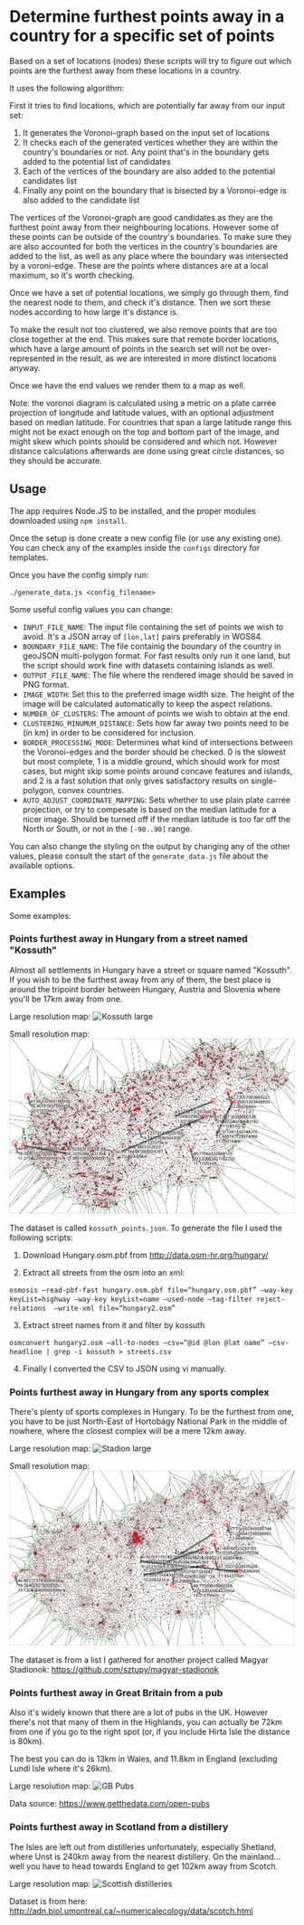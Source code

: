 Determine furthest points away in a country for a specific set of points
========================================================================

Based on a set of locations (nodes) these scripts will try to figure out which points are the furthest away from these locations in a country.

It uses the following algorithm:

First it tries to find locations, which are potentially far away from our input set:

1. It generates the Voronoi-graph based on the input set of locations
2. It checks each of the generated vertices whether they are within the country's boundaries or not. Any point that's in the boundary gets added to the potential list of candidates
3. Each of the vertices of the boundary are also added to the potential candidates list
4. Finally any point on the boundary that is bisected by a Voronoi-edge is also added to the candidate list

The vertices of the Voronoi-graph are good candidates as they are the furthest point away from their neighbouring locations. However some of these points can be outside of the country's boundaries. To make sure they are also accounted for both the vertices in the country's boundaries are added to the list, as well as any place where the boundary was intersected by a voroni-edge. These are the points where distances are at a local maximum, so it's worth checking.

Once we have a set of potential locations, we simply go through them, find the nearest node to them, and check it's distance. Then we sort these nodes according to how large it's distance is.

To make the result not too clustered, we also remove points that are too close together at the end. This makes sure that remote border locations, which have a large amount of points in the search set will not be over-represented in the result, as we are interested in more distinct locations anyway.

Once we have the end values we render them to a map as well.

Note: the voronoi diagram is calculated using a metric on a plate carrée projection of longitude and latitude values, with an optional adjustment based on median latitude. For countries that span a large latitude range this might not be exact enough on the top and bottom part of the image, and might skew which points should be considered and which not. However distance calculations afterwards are done using great circle distances, so they should be accurate.

Usage
-----

The app requires Node.JS to be installed, and the proper modules downloaded using `npm install`.

Once the setup is done create a new config file (or use any existing one).
You can check any of the examples inside the `configs` directory for templates.

Once you have the config simply run:

```
./generate_data.js <config_filename>
```

Some useful config values you can change:

* `INPUT_FILE_NAME`: The input file containing the set of points we wish to avoid. It's a JSON array of `[lon,lat]` pairs preferably in WGS84.
* `BOUNDARY_FILE_NAME`: The file containig the boundary of the country in geoJSON multi-polygon format. For fast results only run it one land, but the script should work fine with datasets containing islands as well.
* `OUTPUT_FILE_NAME`: The file where the rendered image should be saved in PNG format.
* `IMAGE_WIDTH`: Set this to the preferred image width size. The height of the image will be calculated automatically to keep the aspect relations.
* `NUMBER_OF_CLUSTERS`: The amount of points we wish to obtain at the end.
* `CLUSTERING_MINUMUM_DISTANCE`: Sets how far away two points need to be (in km) in order to be considered for inclusion.
* `BORDER_PROCESSING_MODE`: Determines what kind of intersections between the Voronoi-edges and the border should be checked. 0 is the slowest but most complete, 1 is a middle ground, which should work for most cases, but might skip some points around concave features and islands, and 2 is a fast solution that only gives satisfactory results on single-polygon, convex countries.
* `AUTO_ADJUST_COORDINATE_MAPPING`: Sets whether to use plain plate carrée projection, or try to compesate is based on the median latitude for a nicer image. Should be turned off if the median latitude is too far off the North or South, or not in the `[-90..90]` range.

You can also change the styling on the output by changing any of the other values, please consult the start of the  `generate_data.js` file about the available options.

Examples
--------

Some examples:

### Points furthest away in Hungary from a street named "Kossuth"

Almost all settlements in Hungary have a street or square named "Kossuth". If you wish to be the furthest away from any of them, the best place is around the tripoint border between Hungary, Austria and Slovenia where you'll be 17km away from one.

Large resolution map:
![Kossuth large](https://raw.githubusercontent.com/sztupy/kossuth-map/master/images/kossuth.jpg)

Small resolution map:
![Kossuth small](https://raw.githubusercontent.com/sztupy/kossuth-map/master/images/kossuth_small.png)

The dataset is called `kossuth_points.json`. To generate the file I used the following scripts:

1. Download Hungary.osm.pbf from http://data.osm-hr.org/hungary/

2. Extract all streets from the osm into an xml:

```
osmosis –read-pbf-fast hungary.osm.pbf file=“hungary.osm.pbf” –way-key keyList=highway –way-key keyList=name –used-node –tag-filter reject-relations  –write-xml file=“hungary2.osm”
```

3. Extract street names from it and filter by kossuth

```
osmconvert hungary2.osm –all-to-nodes –csv=“@id @lon @lat name” –csv-headline | grep -i kossuth > streets.csv
```

4. Finally I converted the CSV to JSON using vi manually.

### Points furthest away in Hungary from any sports complex

There's plenty of sports complexes in Hungary. To be the furthest from one, you have to be just North-East of  Hortobágy National Park in the middle of nowhere, where the closest complex will be a mere 12km away.

Large resolution map:
![Stadion large](https://raw.githubusercontent.com/sztupy/kossuth-map/master/images/stadionok.jpg)

Small resolution map:
![Stadion small](https://raw.githubusercontent.com/sztupy/kossuth-map/master/images/stadionok_small.png)

The dataset is from a list I gathered for another project called Magyar Stadionok: https://github.com/sztupy/magyar-stadionok

### Points furthest away in Great Britain from a pub

Also it's widely known that there are a lot of pubs in the UK. However there's not that many of them in the Highlands, you can actually be 72km from one if you go to the right spot (or, if you include Hirta Isle the distance is 80km).

The best you can do is 13km in Wales, and 11.8km in England (excluding Lundi Isle where it's 26km).

Large resolution map:
![GB Pubs](https://raw.githubusercontent.com/sztupy/kossuth-map/master/images/gb_pubs.jpg)

Data source: https://www.getthedata.com/open-pubs

### Points furthest away in Scotland from a distillery

The Isles are left out from distilleries unfortunately, especially Shetland, where Unst is 240km away from the nearest distillery. On the mainland... well you have to head towards England to get 102km away from Scotch.

Large resolution map:
![Scottish distilleries](https://raw.githubusercontent.com/sztupy/kossuth-map/master/images/scottish_distilleries.jpg)

Dataset is from here: http://adn.biol.umontreal.ca/~numericalecology/data/scotch.html
